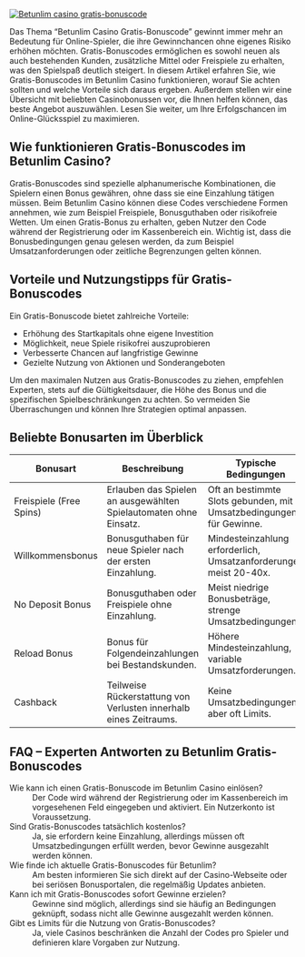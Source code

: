 [![Betunlim casino gratis-bonuscode](https://123-caf.pages.dev/gitsignup.png)](https://vrmoo.ru/Bt82HjjY)

<p>Das Thema “Betunlim Casino Gratis-Bonuscode” gewinnt immer mehr an Bedeutung für Online-Spieler, die ihre Gewinnchancen ohne eigenes Risiko erhöhen möchten. Gratis-Bonuscodes ermöglichen es sowohl neuen als auch bestehenden Kunden, zusätzliche Mittel oder Freispiele zu erhalten, was den Spielspaß deutlich steigert. In diesem Artikel erfahren Sie, wie Gratis-Bonuscodes im Betunlim Casino funktionieren, worauf Sie achten sollten und welche Vorteile sich daraus ergeben. Außerdem stellen wir eine Übersicht mit beliebten Casinobonussen vor, die Ihnen helfen können, das beste Angebot auszuwählen. Lesen Sie weiter, um Ihre Erfolgschancen im Online-Glücksspiel zu maximieren.</p>  <h2>Wie funktionieren Gratis-Bonuscodes im Betunlim Casino?</h2> <p>Gratis-Bonuscodes sind spezielle alphanumerische Kombinationen, die Spielern einen Bonus gewähren, ohne dass sie eine Einzahlung tätigen müssen. Beim Betunlim Casino können diese Codes verschiedene Formen annehmen, wie zum Beispiel Freispiele, Bonusguthaben oder risikofreie Wetten. Um einen Gratis-Bonus zu erhalten, geben Nutzer den Code während der Registrierung oder im Kassenbereich ein. Wichtig ist, dass die Bonusbedingungen genau gelesen werden, da zum Beispiel Umsatzanforderungen oder zeitliche Begrenzungen gelten können.</p>  <h2>Vorteile und Nutzungstipps für Gratis-Bonuscodes</h2> <p>Ein Gratis-Bonuscode bietet zahlreiche Vorteile:</p> <ul>   <li>Erhöhung des Startkapitals ohne eigene Investition</li>   <li>Möglichkeit, neue Spiele risikofrei auszuprobieren</li>   <li>Verbesserte Chancen auf langfristige Gewinne</li>   <li>Gezielte Nutzung von Aktionen und Sonderangeboten</li> </ul> <p>Um den maximalen Nutzen aus Gratis-Bonuscodes zu ziehen, empfehlen Experten, stets auf die Gültigkeitsdauer, die Höhe des Bonus und die spezifischen Spielbeschränkungen zu achten. So vermeiden Sie Überraschungen und können Ihre Strategien optimal anpassen.</p>  <h2>Beliebte Bonusarten im Überblick</h2> <table>   <thead>     <tr>       <th>Bonusart</th>       <th>Beschreibung</th>       <th>Typische Bedingungen</th>     </tr>   </thead>   <tbody>     <tr>       <td>Freispiele (Free Spins)</td>       <td>Erlauben das Spielen an ausgewählten Spielautomaten ohne Einsatz.</td>       <td>Oft an bestimmte Slots gebunden, mit Umsatzbedingungen für Gewinne.</td>     </tr>     <tr>       <td>Willkommensbonus</td>       <td>Bonusguthaben für neue Spieler nach der ersten Einzahlung.</td>       <td>Mindesteinzahlung erforderlich, Umsatzanforderungen meist 20-40x.</td>     </tr>     <tr>       <td>No Deposit Bonus</td>       <td>Bonusguthaben oder Freispiele ohne Einzahlung.</td>       <td>Meist niedrige Bonusbeträge, strenge Umsatzbedingungen.</td>     </tr>     <tr>       <td>Reload Bonus</td>       <td>Bonus für Folgendeinzahlungen bei Bestandskunden.</td>       <td>Höhere Mindesteinzahlung, variable Umsatzforderungen.</td>     </tr>     <tr>       <td>Cashback</td>       <td>Teilweise Rückerstattung von Verlusten innerhalb eines Zeitraums.</td>       <td>Keine Umsatzbedingungen, aber oft Limits.</td>     </tr>   </tbody> </table>  <h2>FAQ – Experten Antworten zu Betunlim Gratis-Bonuscodes</h2> <dl>   <dt>Wie kann ich einen Gratis-Bonuscode im Betunlim Casino einlösen?</dt>   <dd>Der Code wird während der Registrierung oder im Kassenbereich im vorgesehenen Feld eingegeben und aktiviert. Ein Nutzerkonto ist Voraussetzung.</dd>    <dt>Sind Gratis-Bonuscodes tatsächlich kostenlos?</dt>   <dd>Ja, sie erfordern keine Einzahlung, allerdings müssen oft Umsatzbedingungen erfüllt werden, bevor Gewinne ausgezahlt werden können.</dd>    <dt>Wie finde ich aktuelle Gratis-Bonuscodes für Betunlim?</dt>   <dd>Am besten informieren Sie sich direkt auf der Casino-Webseite oder bei seriösen Bonusportalen, die regelmäßig Updates anbieten.</dd>    <dt>Kann ich mit Gratis-Bonuscodes sofort Gewinne erzielen?</dt>   <dd>Gewinne sind möglich, allerdings sind sie häufig an Bedingungen geknüpft, sodass nicht alle Gewinne ausgezahlt werden können.</dd>    <dt>Gibt es Limits für die Nutzung von Gratis-Bonuscodes?</dt>   <dd>Ja, viele Casinos beschränken die Anzahl der Codes pro Spieler und definieren klare Vorgaben zur Nutzung.</dd> </dl>